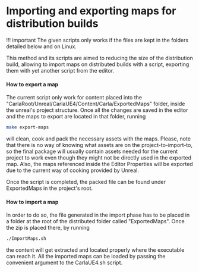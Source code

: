 <h1>Importing and exporting maps for distribution builds</h1>

!!! important
    The given scripts only works if the files are kept in the folders
    detailed below and on Linux.

This method and its scripts are aimed to reducing the size of the distribution
build, allowing to import maps on distributed builds with a script, exporting
them with yet another script from the editor.

<h4>How to export a map</h4>
The current script only work for content placed into the
"CarlaRoot/Unreal/CarlaUE4/Content/Carla/ExportedMaps" folder, inside the unreal's project
structure. Once all the changes are saved in the editor and the maps to export
are located in that folder, running

```sh
make export-maps
```

will clean, cook and pack the necessary assets with the maps. Please, note that
there is no way of knowing what assets are on the project-to-import-to, so the
final package will usually contain assets needed for the current project to work
even though they might not be directly used in the exported map. Also, the maps
referenced inside the Editor Properties will be exported due to the current way
of cooking provided by Unreal.

Once the script is completed, the packed file can be found under ExportedMaps in
the project's root.

<h4>How to import a map</h4>
In order to do so, the file generated in the import phase has to be placed in a folder
at the root of the distributed folder called "ExportedMaps". Once the zip is placed there,
by running

```sh
./ImportMaps.sh
```

the content will get extracted and located properly where the executable can reach it. All
the imported maps can be loaded by passing the convenient argument to the CarlaUE4.sh script.